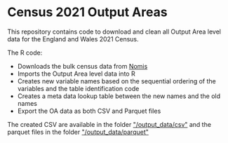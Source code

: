 # Census 2021 Output Areas
This repository contains code to download and clean all Output Area level data for the England and Wales 2021 Census.

The R code:

* Downloads the bulk census data from [Nomis](https://www.nomisweb.co.uk/sources/census_2021_bulk)
* Imports the Output Area level data into R
* Creates new variable names based on the sequential ordering of the variables and the table identification code
* Creates a meta data lookup table between the new names and the old names
* Export the OA data as both CSV and Parquet files

The created CSV are available in the folder ["/output_data/csv"](/output_data/csv) and the parquet files in the folder ["/output_data/parquet"](/output_data/parquet)
